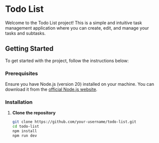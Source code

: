 # Todo List

Welcome to the Todo List project! This is a simple and intuitive task management application where you can create, edit, and manage your tasks and subtasks.

## Getting Started

To get started with the project, follow the instructions below:

### Prerequisites

Ensure you have Node.js (version 20) installed on your machine. You can download it from the [official Node.js website](https://nodejs.org/).

### Installation

1. **Clone the repository**

   ```bash
   git clone https://github.com/your-username/todo-list.git
   cd todo-list
   npm install
   npm run dev

